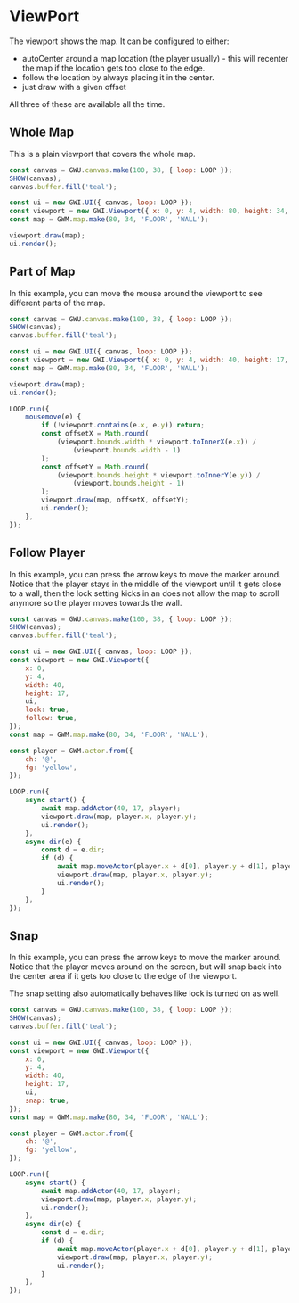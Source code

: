 # ViewPort

The viewport shows the map. It can be configured to either:

-   autoCenter around a map location (the player usually) - this will recenter the map if the location gets too close to the edge.
-   follow the location by always placing it in the center.
-   just draw with a given offset

All three of these are available all the time.

## Whole Map

This is a plain viewport that covers the whole map.

```js
const canvas = GWU.canvas.make(100, 38, { loop: LOOP });
SHOW(canvas);
canvas.buffer.fill('teal');

const ui = new GWI.UI({ canvas, loop: LOOP });
const viewport = new GWI.Viewport({ x: 0, y: 4, width: 80, height: 34, ui });
const map = GWM.map.make(80, 34, 'FLOOR', 'WALL');

viewport.draw(map);
ui.render();
```

## Part of Map

In this example, you can move the mouse around the viewport to see different parts of the map.

```js
const canvas = GWU.canvas.make(100, 38, { loop: LOOP });
SHOW(canvas);
canvas.buffer.fill('teal');

const ui = new GWI.UI({ canvas, loop: LOOP });
const viewport = new GWI.Viewport({ x: 0, y: 4, width: 40, height: 17, ui });
const map = GWM.map.make(80, 34, 'FLOOR', 'WALL');

viewport.draw(map);
ui.render();

LOOP.run({
    mousemove(e) {
        if (!viewport.contains(e.x, e.y)) return;
        const offsetX = Math.round(
            (viewport.bounds.width * viewport.toInnerX(e.x)) /
                (viewport.bounds.width - 1)
        );
        const offsetY = Math.round(
            (viewport.bounds.height * viewport.toInnerY(e.y)) /
                (viewport.bounds.height - 1)
        );
        viewport.draw(map, offsetX, offsetY);
        ui.render();
    },
});
```

## Follow Player

In this example, you can press the arrow keys to move the marker around. Notice that the player stays in the middle of the viewport until it gets close to a wall, then the lock setting kicks in an does not allow the map to scroll anymore so the player moves towards the wall.

```js
const canvas = GWU.canvas.make(100, 38, { loop: LOOP });
SHOW(canvas);
canvas.buffer.fill('teal');

const ui = new GWI.UI({ canvas, loop: LOOP });
const viewport = new GWI.Viewport({
    x: 0,
    y: 4,
    width: 40,
    height: 17,
    ui,
    lock: true,
    follow: true,
});
const map = GWM.map.make(80, 34, 'FLOOR', 'WALL');

const player = GWM.actor.from({
    ch: '@',
    fg: 'yellow',
});

LOOP.run({
    async start() {
        await map.addActor(40, 17, player);
        viewport.draw(map, player.x, player.y);
        ui.render();
    },
    async dir(e) {
        const d = e.dir;
        if (d) {
            await map.moveActor(player.x + d[0], player.y + d[1], player);
            viewport.draw(map, player.x, player.y);
            ui.render();
        }
    },
});
```

## Snap

In this example, you can press the arrow keys to move the marker around. Notice that the player moves around on the screen, but will snap back into the center area if it gets too close to the edge of the viewport.

The snap setting also automatically behaves like lock is turned on as well.

```js
const canvas = GWU.canvas.make(100, 38, { loop: LOOP });
SHOW(canvas);
canvas.buffer.fill('teal');

const ui = new GWI.UI({ canvas, loop: LOOP });
const viewport = new GWI.Viewport({
    x: 0,
    y: 4,
    width: 40,
    height: 17,
    ui,
    snap: true,
});
const map = GWM.map.make(80, 34, 'FLOOR', 'WALL');

const player = GWM.actor.from({
    ch: '@',
    fg: 'yellow',
});

LOOP.run({
    async start() {
        await map.addActor(40, 17, player);
        viewport.draw(map, player.x, player.y);
        ui.render();
    },
    async dir(e) {
        const d = e.dir;
        if (d) {
            await map.moveActor(player.x + d[0], player.y + d[1], player);
            viewport.draw(map, player.x, player.y);
            ui.render();
        }
    },
});
```
